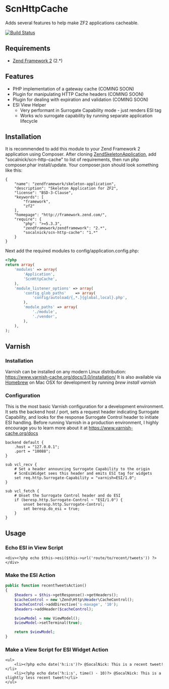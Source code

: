 ScnHttpCache
============

Adds several features to help make ZF2 applications cacheable.

[![Build Status](https://travis-ci.org/SocalNick/ScnHttpCache.png?branch=master)](https://travis-ci.org/SocalNick/ScnHttpCache)

Requirements
------------
* [Zend Framework 2](https://github.com/zendframework/zf2) (2.*)

Features
--------
* PHP implementation of a gateway cache (COMING SOON)
* Plugin for manipulating HTTP Cache headers (COMING SOON)
* Plugin for dealing with expiration and validation (COMING SOON)
* ESI View Helper
  * Very performant in Surrogate Capability mode - just renders ESI tag
  * Works w/o surrogate capability by running separate application lifecycle


Installation
------------
It is recommended to add this module to your Zend Framework 2 application using Composer. After cloning [ZendSkeletonApplication](https://github.com/zendframework/ZendSkeletonApplication), add "socalnick/scn-http-cache" to list of requirements, then run php composer.phar install/update. Your composer.json should look something like this:
```
{
    "name": "zendframework/skeleton-application",
    "description": "Skeleton Application for ZF2",
    "license": "BSD-3-Clause",
    "keywords": [
        "framework",
        "zf2"
    ],
    "homepage": "http://framework.zend.com/",
    "require": {
        "php": ">=5.3.3",
        "zendframework/zendframework": "2.*",
        "socalnick/scn-http-cache": "1.*"
    }
}
```

Next add the required modules to config/application.config.php:
```php
<?php
return array(
    'modules' => array(
        'Application',
        'ScnHttpCache',
    ),
    'module_listener_options' => array(
        'config_glob_paths'    => array(
            'config/autoload/{,*.}{global,local}.php',
        ),
        'module_paths' => array(
            './module',
            './vendor',
        ),
    ),
);
```

Varnish
-------

### Installation

Varnish can be installed on any modern Linux distribution: https://www.varnish-cache.org/docs/3.0/installation/ It is also available via [Homebrew](http://mxcl.github.com/homebrew/) on Mac OSX for development by running *brew install varnish*

### Configuration

This is the most basic Varnish configuration for a development environment. It sets the backend host / port, sets a request header indicating Surrogate Capability, and looks for the response Surrogate Control header to initiate ESI handling. Before running Varnish in a production environment, I highly encourage you to learn more about it at https://www.varnish-cache.org/docs

```
backend default {
    .host = "127.0.0.1";
    .port = "10088";
}

sub vcl_recv {
    # Set a header announcing Surrogate Capability to the origin
    # ScnEsiWidget sees this header and emits ESI tag for widgets
    set req.http.Surrogate-Capability = "varnish=ESI/1.0";
}

sub vcl_fetch {
    # Unset the Surrogate Control header and do ESI
    if (beresp.http.Surrogate-Control ~ "ESI/1.0") {
        unset beresp.http.Surrogate-Control;
        set beresp.do_esi = true;
    }
}
```

Usage
-----

### Echo ESI in View Script

```
<div><?php echo $this->esi($this->url('route/to/recent/tweets')) ?></div>
```

### Make the ESI Action

```php
public function recentTweetsAction()
{
    $headers = $this->getResponse()->getHeaders();
    $cacheControl = new \Zend\Http\Header\CacheControl();
    $cacheControl->addDirective('s-maxage', '10');
    $headers->addHeader($cacheControl);

    $viewModel = new ViewModel();
    $viewModel->setTerminal(true);

    return $viewModel;
}
```

### Make a View Script for ESI Widget Action

```
<ul>
    <li><?php echo date('h:i:s')?> @SocalNick: This is a recent tweet!</li>
    <li><?php echo date('h:i:s', time() - 10)?> @SocalNick: This is a slightly less recent tweet!</li>
</ul>
```

